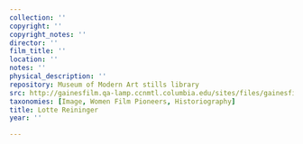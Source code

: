 ```yaml
---
collection: ''
copyright: ''
copyright_notes: ''
director: ''
film_title: ''
location: ''
notes: ''
physical_description: ''
repository: Museum of Modern Art stills library
src: http://gainesfilm.qa-lamp.ccnmtl.columbia.edu/sites/files/gainesfilm/images/reininger.jpg
taxonomies: [Image, Women Film Pioneers, Historiography]
title: Lotte Reininger
year: ''

---
```


